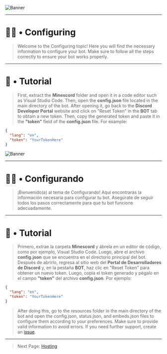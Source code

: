 ![Banner](https://github.com/Henry8K/Minescord/assets/119537238/a317950d-b097-4ea3-ad12-d6162ba59f52)

---

# 👨‍🔧 • Configuring

> Welcome to the Configuring topic! Here you will find the necessary information to configure your bot. Make sure to follow all the steps correctly to ensure your bot works properly.

---

# 🎯 • Tutorial

> First, extract the **Minescord** folder and open it in a code editor such as Visual Studio Code. Then, open the **config.json** file located in the main directory of the bot. After opening it, go back to the **Discord Developer Portal** website and click on "Reset Token" in the **BOT** tab to obtain a new token. Then, copy the generated token and paste it in the **"token"** field of the **config.json** file. For example:

```json
{
  "lang": "en",
  "token": "YourTokenHere"
}
```

![Banner](https://github.com/Henry8K/Minescord/assets/119537238/a317950d-b097-4ea3-ad12-d6162ba59f52)

---

# 👨‍🔧 • Configurando

> ¡Bienvenido(a) al tema de Configurando! Aquí encontrarás la información necesaria para configurar tu bot. Asegúrate de seguir todos los pasos correctamente para que tu bot funcione adecuadamente.

---

# 🎯 • Tutorial

> Primero, extrae la carpeta **Minescord** y ábrela en un editor de código, como por ejemplo, Visual Studio Code. Luego, abre el archivo **config.json** que se encuentra en el directorio principal del bot. Después de abrirlo, regresa al sitio web del **Portal de Desarrolladores de Discord** y, en la pestaña **BOT**, haz clic en "Reset Token" para obtener un nuevo token. Luego, copia el token generado y pégalo en el campo **"token"** del archivo **config.json**. Por ejemplo:

```json
{
  "lang": "en",
  "token": "YourTokenHere"
}
```

> After doing this, go to the resources folder in the main directory of the bot and open the config.json, status.json, and embeds.json files to configure them according to your preferences. Make sure to provide valid information to avoid errors. If you need further support, create an [issue](https://github.com/Henry8K/Minescord/issues).

---

> Next Page: [Hosting](https://github.com/Henry8K/Minescord/tree/main/docs/wiki/en/hosting.md)